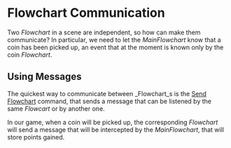 # Flowchart Communication

Two _Flowchart_ in a scene are independent, so how can make them communicate? In particular, we need to let the _MainFlowchart_ know that a coin has been picked up, an event that at the moment is known only by the coin _Flowchart_.

## Using Messages

The quickest way to communicate between _Flowchart_s is the [Send Flowchart](http://fungusdocs.snozbot.com/flow_commands.html#SendMessage) command, that sends a message that can be listened by the same _Flowcart_ or by another one.

In our game, when a coin will be picked up, the corresponding _Flowchart_ will send a message that will be intercepted by the _MainFlowchart_, that will store points gained.
